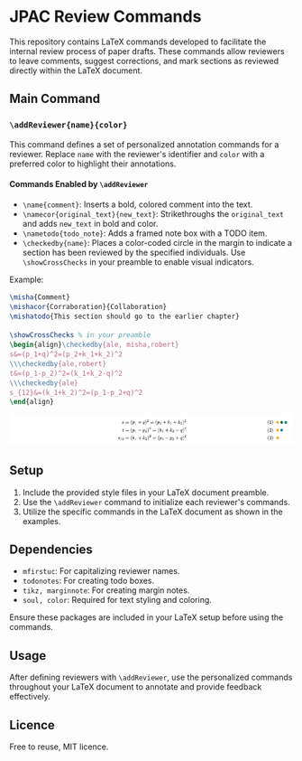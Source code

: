 # JPAC Review Commands

This repository contains LaTeX commands developed to facilitate the internal review process of paper drafts.
These commands allow reviewers to leave comments, suggest corrections, and mark sections as reviewed directly within the LaTeX document.

## Main Command

### `\addReviewer{name}{color}`

This command defines a set of personalized annotation commands for a reviewer.
Replace `name` with the reviewer's identifier and `color` with a preferred color to highlight their annotations.

#### Commands Enabled by `\addReviewer`

- `\name{comment}`: Inserts a bold, colored comment into the text.
- `\namecor{original_text}{new_text}`: Strikethroughs the `original_text` and adds `new_text` in bold and color.
- `\nametodo{todo_note}`: Adds a framed note box with a TODO item.
- `\checkedby{name}`: Places a color-coded circle in the margin to indicate a section has been reviewed by the specified individuals. Use `\showCrossChecks` in your preamble to enable visual indicators.

Example:
```latex
\misha{Comment}
\mishacor{Corraboration}{Collaboration}
\mishatodo{This section should go to the earlier chapter}

\showCrossChecks % in your preamble
\begin{align}\checkedby{ale, misha,robert}
s&=(p_1+q)^2=(p_2+k_1+k_2)^2
\\\checkedby{ale,robert}
t&=(p_1-p_2)^2=(k_1+k_2-q)^2
\\\checkedby{ale}
s_{12}&=(k_1+k_2)^2=(p_1-p_2+q)^2
\end{align}
```

![produces](checkedby_example.png)

## Setup

1. Include the provided style files in your LaTeX document preamble.
2. Use the `\addReviewer` command to initialize each reviewer's commands.
3. Utilize the specific commands in the LaTeX document as shown in the examples.

## Dependencies

- `mfirstuc`: For capitalizing reviewer names.
- `todonotes`: For creating todo boxes.
- `tikz, marginnote`: For creating margin notes.
- `soul, color`: Required for text styling and coloring.

Ensure these packages are included in your LaTeX setup before using the commands.

## Usage

After defining reviewers with `\addReviewer`, use the personalized commands throughout your LaTeX document to annotate and provide feedback effectively.

## Licence

Free to reuse, MIT licence.